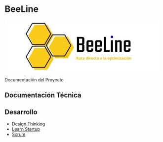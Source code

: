 # BeeLine

![Imagen](./Documentacion-Desarrollo/Images/BeeLine.jpg)

Documentación del Proyecto
## Documentación Técnica

## Desarrollo
- [Design Thinking](./Documentacion-Desarrollo/DesignThinking.md)
- [Learn Startup](./Documentacion-Desarrollo/LearnStartup.md)
- [Scrum](./Documentacion-Desarrollo/Scrum.md)